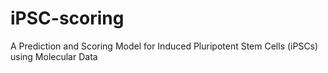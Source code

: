 # iPSC-scoring
A Prediction and Scoring Model for Induced Pluripotent Stem Cells (iPSCs) using Molecular Data
